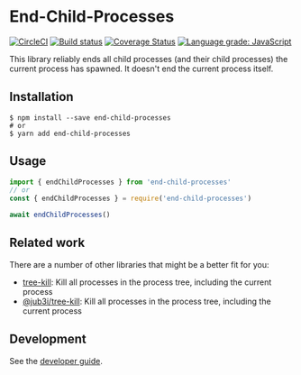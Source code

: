 # End-Child-Processes

[![CircleCI](https://circleci.com/gh/kevgo/end-child-processes.svg?style=shield)](https://circleci.com/gh/kevgo/end-child-processes) [![Build status](https://ci.appveyor.com/api/projects/status/mawb87nkafx7sqvx/branch/master?svg=true)](https://ci.appveyor.com/project/kevgo/end-child-processes/branch/master)
[![Coverage Status](https://coveralls.io/repos/github/kevgo/end-child-processes/badge.svg)](https://coveralls.io/github/kevgo/end-child-processes)
[![Language grade: JavaScript](https://img.shields.io/lgtm/grade/javascript/g/kevgo/end-child-processes.svg)](https://lgtm.com/projects/g/kevgo/end-child-processes/context:javascript)

This library reliably ends all child processes (and their child processes)
the current process has spawned.
It doesn't end the current process itself.

## Installation

```shell
$ npm install --save end-child-processes
# or
$ yarn add end-child-processes
```

## Usage

```js
import { endChildProcesses } from 'end-child-processes'
// or
const { endChildProcesses } = require('end-child-processes')

await endChildProcesses()
```

## Related work

There are a number of other libraries that might be a better fit for you:

- [tree-kill](https://github.com/pkrumins/node-tree-kill): Kill all processes in the process tree, including the current process
- [@jub3i/tree-kill](https://github.com/jub3i/tree-kill): Kill all processes in the process tree, including the current process

## Development

See the [developer guide](CONTRIBUTING.md).
